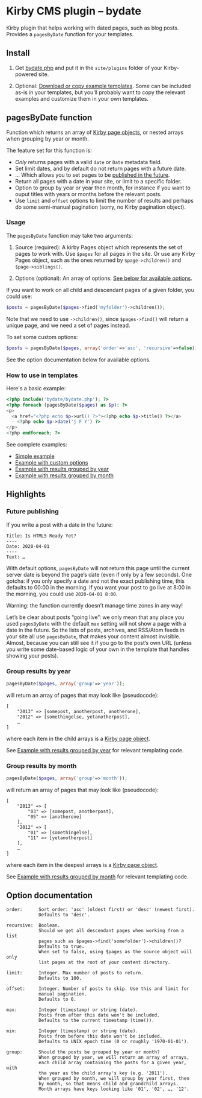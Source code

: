 Kirby CMS plugin – bydate
=========================

Kirby plugin that helps working with dated pages, such as blog posts. Provides a `pagesByDate` function for your templates.

## Install

1. Get [bydate.php](plugins/bydate.php) and put it in the `site/plugins` folder of your Kirby-powered site.

2. Optional: [Download or copy example templates](templates/). Some can be included as-is in your templates, but you’ll probably want to copy the relevant examples and customize them in your own templates.

## pagesByDate function

Function which returns an array of [Kirby page objects](http://getkirby.com/docs/variables/page), or nested arrays when grouping by year or month.

The feature set for this function is:

- *Only* returns pages with a valid `date` or `Date` metadata field.
- Set limit dates, and by default do not return pages with a future date.
- … Which allows you to set pages to be [published in the future](#future-publishing).
- Return all pages with a date in your site, or limit to a specific folder.
- Option to group by year or year then month, for instance if you want to ouput titles with years or months before the relevant posts.
- Use `limit` and `offset` options to limit the number of results and perhaps do some semi-manual pagination (sorry, no Kirby pagination object).

### Usage

The `pagesByDate` function may take two arguments:

1. Source (required): A kirby Pages object which represents the set of pages to work with. Use `$pages` for all pages in the site. Or use any Kirby Pages object, such as the ones returned by `$page->children()` and `$page->siblings()`.

2. Options (optional): An array of options. [See below for available options](#option-documentation).

If you want to work on all child and descendant pages of a given folder, you could use:

```php
$posts = pagesByDate($pages->find('myfolder')->children());
```

Note that we need to use `->children()`, since `$pages->find()` will return a unique page, and we need a set of pages instead.

To set some custom options:

```php
$posts = pagesByDate($pages, array('order'=>'asc', 'recursive'=>false));
```

See the option documentation below for available options.

### How to use in templates

Here's a basic example:

```php
<?php include('bydate/bydate.php'); ?>
<?php foreach (pagesByDate($pages) as $p): ?>
<p>
  <a href="<?php echo $p->url() ?>"><?php echo $p->title() ?></a>
  - <?php echo $p->date('j F Y') ?>
</p>
<?php endforeach; ?>
```

See complete examples:

- [Simple example](templates/bydate-basic.php)
- [Example with custom options](templates/bydate-options.php)
- [Example with results grouped by year](templates/bydate-years.php)
- [Example with results grouped by month](templates/bydate-months.php)

## Highlights

### Future publishing

If you write a post with a date in the future:

    Title: Is HTML5 Ready Yet?
    ----
    Date: 2020-04-01
    ----
    Text: …

With default options, `pagesByDate` will not return this page until the current server date is beyond the page’s date (even if only by a few seconds). One gotcha: if you only specify a date and not the exact publishing time, this defaults to 00:00 in the morning. If you want your post to go live at 8:00 in the morning, you could use `2020-04-01 8:00`.

Warning: the function currently doesn’t manage time zones in any way!

Let’s be clear about posts “going live”: we only mean that any place you used `pagesByDate` with the default `max` setting will not show a page with a date in the future. So the lists of posts, archives, and RSS/Atom feeds in your site all use `pagesByDate`, that makes your content almost invisible. Almost, because you can still see it if you go to the post’s own URL (unless you write some date-based logic of your own in the template that handles showing your posts).

### Group results by year

```php
pagesByDate($pages, array('group'=>'year'));
```

will return an array of pages that may look like (pseudocode):

    [
        "2013" => [somepost, anotherpost, anotherone],
        "2012" => [somethingelse, yetanotherpost],
        …
    ]

where each item in the child arrays is a [Kirby page object](http://getkirby.com/docs/variables/page).

See [Example with results grouped by year](example-years.php) for relevant templating code.

### Group results by month

```php
pagesByDate($pages, array('group'=>'month'));
```

will return an array of pages that may look like (pseudocode):

    [
        "2013" => [
            "03" => [somepost, anotherpost],
            "05" => [anotherone]
        ],
        "2012" => [
            "01" => [somethingelse],
            "11" => [yetanotherpost]
        ],
        …
    ]

where each item in the deepest arrays is a [Kirby page object](http://getkirby.com/docs/variables/page).

See [Example with results grouped by month](example-months.php) for relevant templating code.

## Option documentation

    order:      Sort order: 'asc' (oldest first) or 'desc' (newest first).
                Defaults to 'desc'.
    
    recursive:  Boolean.
                Should we get all descendant pages when working from a list
                pages such as $pages->find('somefolder')->children()?
                Defaults to true.
                When set to false, using $pages as the source object will only
                list pages at the root of your content directory.
    
    limit:      Integer. Max number of posts to return.
                Defaults to 100.
    
    offset:     Integer. Number of posts to skip. Use this and limit for
                manual pagination.
                Defaults to 0.
    
    max:        Integer (timestamp) or string (date).
                Posts from after this date won't be included.
                Defaults to the current timestamp (time()).
    
    min:        Integer (timestamp) or string (date).
                Posts from before this date won't be included.
                Defaults to UNIX epoch time (0 or roughly '1970-01-01').
    
    group:      Should the posts be grouped by year or month?
                When grouped by year, we will return an array of arrays,
                each child array containing the posts for a given year, with
                the year as the child array's key (e.g. '2011').
                When grouped by month, we will group by year first, then
                by month, so that means child and grandchild arrays.
                Month arrays have keys looking like '01', '02', …, '12'.
